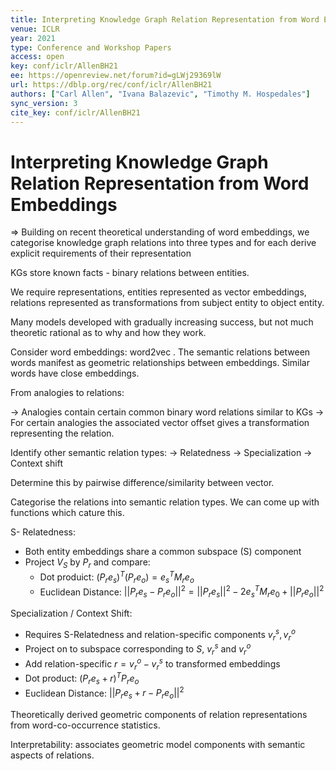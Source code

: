```yaml
---
title: Interpreting Knowledge Graph Relation Representation from Word Embeddings.
venue: ICLR
year: 2021
type: Conference and Workshop Papers
access: open
key: conf/iclr/AllenBH21
ee: https://openreview.net/forum?id=gLWj29369lW
url: https://dblp.org/rec/conf/iclr/AllenBH21
authors: ["Carl Allen", "Ivana Balazevic", "Timothy M. Hospedales"]
sync_version: 3
cite_key: conf/iclr/AllenBH21
---
```

# Interpreting Knowledge Graph Relation Representation from Word Embeddings

=> Building on recent theoretical understanding of word embeddings, we categorise knowledge graph relations into three types and for each derive explicit requirements of their representation


KGs store known facts - binary relations between entities.

We require representations, entities represented as vector embeddings, relations represented as transformations from subject entity to object entity.

Many models developed with gradually increasing success, but not much theoretic rational as to why and how they work.

Consider word embeddings: word2vec . The semantic relations between words manifest as geometric relationships between embeddings. Similar words have close embeddings.

From analogies to relations:

 -> Analogies contain certain common binary word relations similar to KGs
 -> For certain analogies the associated vector offset gives a transformation representing the relation.


 Identify other semantic relation types:
  -> Relatedness
  -> Specialization
  -> Context shift

  Determine this by pairwise difference/similarity between vector.

  Categorise the relations into semantic relation types. We can come up with functions which cature this.

  S- Relatedness:
   - Both entity embeddings share a common subspace (S) component
   - Project $V_S$ by $P_r$ and compare:
	   - Dot produict: $(P_r e_s)^T(P_r e_o) = e_s^T M_r e_o$
	   - Euclidean Distance: $||P_r e_s - P_r e_o||^2 = ||P_r e_s||^2 - 2e_s^T M_r e_0 + ||P_r e_o||^2$

  Specialization / Context Shift:
   - Requires S-Relatedness and relation-specific components $v_r^s, v_r^o$
   - Project on to subspace corresponding to $S$, $v_r^s$ and $v_r^o$
   - Add relation-specific $r = v_r^o - v_r^s$ to transformed embeddings
   - Dot product: $(P_r e_s + r)^T P_r e_o$
   - Euclidean Distance: $||P_r e_s + r - P_r e_o||^2$


Theoretically derived geometric components of relation representations from word-co-occurrence statistics.

Interpretability: associates geometric model components with semantic aspects of relations.